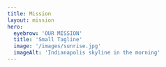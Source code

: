 ```yaml
---
title: Mission
layout: mission
hero:
  eyebrow: 'OUR MISSION'
  title: 'Small Tagline'
  image: '/images/sunrise.jpg'
  imageAlt: 'Indianapolis skyline in the morning'
---
```

